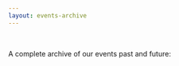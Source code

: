 ```yaml
---
layout: events-archive
---
```


<div class="issue-nav">
&nbsp;
&nbsp;
</div>

A complete archive of our events past and future:
